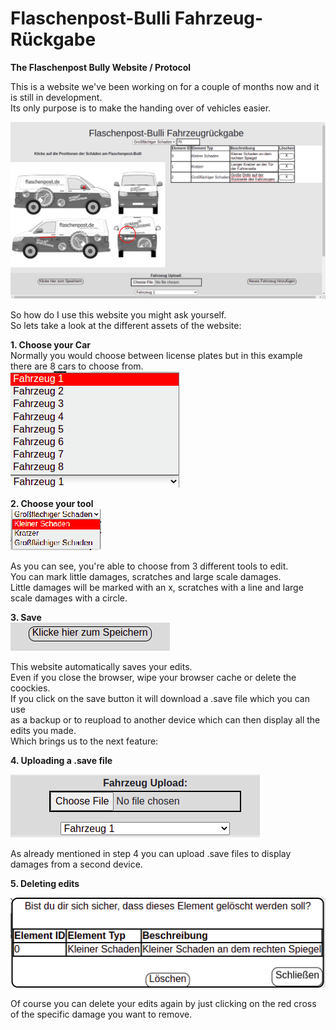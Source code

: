 # Flaschenpost-Bulli Fahrzeug-Rückgabe

<b> The Flaschenpost Bully Website / Protocol </b>

This is a website we've been working on for a couple of months now and it is still in development.</br>
Its only purpose is to make the handing over of vehicles easier.<br>

![alt text](demo_pics/websiteinuse.png)

So how do I use this website you might ask yourself.<br>
So lets take a look at the different assets of the website:<br>

<b>1. Choose your Car </b><br>
Normally you would choose between license plates but in this example there are 8 cars to choose from.<br>
![alt text](demo_pics/cars.png)


<b>2. Choose your tool</b> <br>
![alt text](demo_pics/menue.png)

As you can see, you're able to choose from 3 different tools to edit.<br>
You can mark little damages, scratches and large scale damages.<br>
Little damages will be marked with an x, scratches with a line and large scale damages with a circle.<br>

<b>3. Save</b><br>
![alt text](demo_pics/save.png)

This website automatically saves your edits.<br>
Even if you close the browser, wipe your browser cache or delete the coockies.<br>
If you click on the save button it will download a .save file which you can use <br>
as a backup or to reupload to another device which can then display all the edits you made.<br>
Which brings us to the next feature:<br>

<b>4. Uploading a .save file</b><br>

![alt text](demo_pics/upload.png)<br>

As already mentioned in step 4 you can upload .save files to display damages from a second device.<br>

<b>5. Deleting edits</b>

![alt text](demo_pics/schadendelete.png)<br>

Of course you can delete your edits again by just clicking on the red cross of the specific damage you want to remove.<br>





